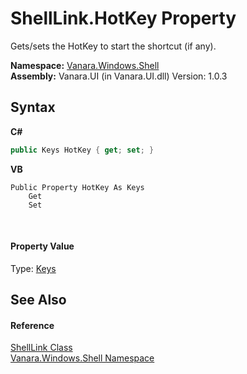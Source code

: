 # ShellLink.HotKey Property 
 

Gets/sets the HotKey to start the shortcut (if any).

**Namespace:**&nbsp;<a href="be182789-447d-1423-b31f-7fd1f1f04ab2">Vanara.Windows.Shell</a><br />**Assembly:**&nbsp;Vanara.UI (in Vanara.UI.dll) Version: 1.0.3

## Syntax

**C#**<br />
``` C#
public Keys HotKey { get; set; }
```

**VB**<br />
``` VB
Public Property HotKey As Keys
	Get
	Set
```

<br />

#### Property Value
Type: <a href="http://msdn2.microsoft.com/en-us/library/xy8ebtbf" target="_blank">Keys</a>

## See Also


#### Reference
<a href="89f142ea-a38c-21e5-1d8c-e787b266682e">ShellLink Class</a><br /><a href="be182789-447d-1423-b31f-7fd1f1f04ab2">Vanara.Windows.Shell Namespace</a><br />
